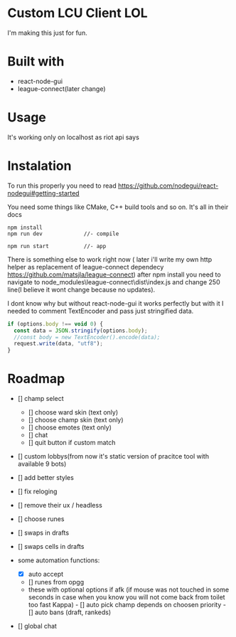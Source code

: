 # Custom LCU Client LOL

I'm making this just for fun.

# Built with

- react-node-gui
- league-connect(later change)

# Usage

It's working only on localhost as riot api says

# Instalation

To run this properly you need to read https://github.com/nodegui/react-nodegui#getting-started

You need some things like CMake, C++ build tools and so on. It's all in their docs

```
npm install
npm run dev             //- compile

npm run start           //- app
```

There is something else to work right now ( later i'll write my own http helper as replacement of league-connect dependecy https://github.com/matsjla/league-connect) after npm install you need to navigate to node_modules\league-connect\dist\index.js and change 250 line(I believe it wont change because no updates).

I dont know why but without react-node-gui it works perfectly but with it I needed to comment TextEncoder and pass just stringified data.

```js
if (options.body !== void 0) {
  const data = JSON.stringify(options.body);
  //const body = new TextEncoder().encode(data);
  request.write(data, "utf8");
}
```

# Roadmap

- [] champ select
  - [] choose ward skin (text only)
  - [] choose champ skin (text only)
  - [] choose emotes (text only)
  - [] chat
  - [] quit button if custom match
- [] custom lobbys(from now it's static version of pracitce tool with available 9 bots)
- [] add better styles
- [] fix reloging
- [] remove their ux / headless
- [] choose runes
- [] swaps in drafts
- [] swaps cells in drafts
- some automation functions:

  - [x] auto accept
  - [] runes from opgg
  - these with optional options if afk
    (if mouse was not touched in some seconds in case when you know you will not come back from toilet too fast Kappa) - [] auto pick champ depends on choosen priority - [] auto bans (draft, rankeds)

- [] global chat
